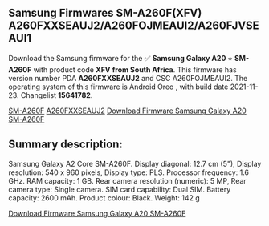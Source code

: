 <h2>Samsung Firmwares SM-A260F(XFV) A260FXXSEAUJ2/A260FOJMEAUI2/A260FJVSEAUI1</h2>
Download the Samsung firmware for the ✅ <strong>Samsung Galaxy A20 </strong> ⭐ <strong>SM-A260F</strong> with product code <strong>XFV</strong> <strong> from South Africa</strong>. This firmware has version number PDA <strong>A260FXXSEAUJ2</strong> and CSC A260FOJMEAUI2. The operating system of this firmware is Android Oreo , with build date 2021-11-23. Changelist <strong>15641782</strong>.


[SM-A260F](https://samfirm.shop/samsung/model/SM-A260F)
[A260FXXSEAUJ2](https://samfirm.shop/samsung/pda/A260FXXSEAUJ2)
[Download Firmware Samsung Galaxy A20 SM-A260F](https://samfirm.shop/samsung/firmware/476495)
<h2>Summary description:</h2>
<p>Samsung Galaxy A2 Core SM-A260F. Display diagonal: 12.7 cm (5"), Display resolution: 540 x 960 pixels, Display type: PLS. Processor frequency: 1.6 GHz. RAM capacity: 1 GB. Rear camera resolution (numeric): 5 MP, Rear camera type: Single camera. SIM card capability: Dual SIM. Battery capacity: 2600 mAh. Product colour: Black. Weight: 142 g</p>


[Download Firmware Samsung Galaxy A20 SM-A260F](https://samfirm.shop/samsung/firmware/476495)
